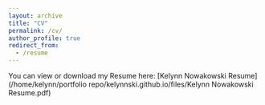 ```yaml
---
layout: archive
title: "CV"
permalink: /cv/
author_profile: true
redirect_from:
  - /resume
---
```


You can view or download my Resume here: [Kelynn Nowakowski Resume](/home/kelynn/portfolio repo/kelynnski.github.io/files/Kelynn Nowakowski Resume.pdf)